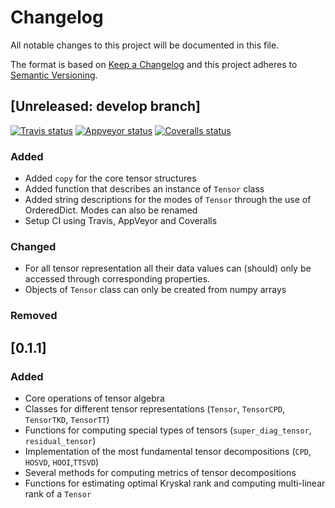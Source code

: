 # Changelog
All notable changes to this project will be documented in this file.

The format is based on [Keep a Changelog](http://keepachangelog.com/en/1.0.0/)
and this project adheres to [Semantic Versioning](http://semver.org/spec/v2.0.0.html).

## [Unreleased: develop branch]
[![Travis status](https://img.shields.io/travis/hottbox/hottbox/develop.svg?label=TravisCI)](https://img.shields.io/travis/hottbox/hottbox/develop.svg)
[![Appveyor status](https://ci.appveyor.com/api/projects/status/2ct6ku31v351s3d3/branch/develop?svg=true)](https://ci.appveyor.com/project/IlyaKisil/hottbox-6jq6a/branch/develop)
[![Coveralls status](https://img.shields.io/coveralls/github/hottbox/hottbox/develop.svg)](https://img.shields.io/coveralls/github/hottbox/hottbox/develop.svg)



### Added

- Added `copy` for the core tensor structures
- Added function that describes an instance of `Tensor` class
- Added string descriptions for the modes of `Tensor` through the use of OrderedDict.
 Modes can also be renamed
- Setup CI using Travis, AppVeyor and Coveralls



### Changed

- For all tensor representation all their data values can (should) only be accessed through corresponding properties.
- Objects of `Tensor` class can only be created from numpy arrays


### Removed



## [0.1.1]

### Added

- Core operations of tensor algebra
- Classes for different tensor representations (`Tensor`, `TensorCPD`, `TensorTKD`, `TensorTT`)
- Functions for computing special types of tensors (`super_diag_tensor`, `residual_tensor`)
- Implementation of the most fundamental tensor decompositions (`CPD`, `HOSVD`, `HOOI`,`TTSVD`)
- Several methods for computing metrics of tensor decompositions
- Functions for estimating optimal Kryskal rank and computing multi-linear rank of a `Tensor`
